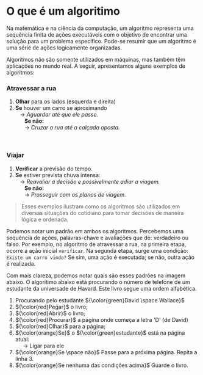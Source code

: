 # O que é um algoritimo
Na matemática e na ciência da computação, um algoritmo representa uma sequência finita de ações executáveis com o objetivo de encontrar uma solução para um problema específico. Pode-se resumir que um algoritmo é uma série de ações logicamente organizadas.

Algoritmos não são somente utilizados em máquinas, mas também têm aplicações no mundo real. A seguir, apresentamos alguns exemplos de algoritmos:


### Atravessar a rua 
1. __Olhar__ para os lados (esquerda e direita) 
2. __Se__ houver um carro se aproximando </br>
    &nbsp;&nbsp; -> _Aguardar até que ele passe._ </br>
&nbsp;&nbsp;&nbsp;&nbsp;&nbsp;   __Se não:__ </br>
&nbsp;&nbsp;&nbsp;&nbsp;&nbsp;                -> _Cruzar a rua até a calçada oposta._

</br>

### Viajar 
1. __Verificar__ a previsão do tempo. 
2. __Se__ estiver prevista chuva intensa: </br>
    &nbsp;&nbsp; -> _Reavaliar a decisão e possivelmente adiar a viagem._ </br>
&nbsp;&nbsp;&nbsp;&nbsp;&nbsp;   __Se não:__ </br>
&nbsp;&nbsp;&nbsp;&nbsp;&nbsp;                -> _Prosseguir com os planos de viagem._

> Esses exemplos ilustram como os algoritmos são utilizados em diversas situações do cotidiano para tomar decisões de maneira lógica e ordenada.

Podemos notar um padrão em ambos os algoritmos. Percebemos uma sequência de ações, palavras-chave e avaliações que de: verdadeiro ou falso. Por exemplo, no algoritmo de atravessar a rua, na primeira etapa, ocorre a ação inicial `verificar`. Na segunda etapa, surge uma condição: `Existe um carro vindo?` Se sim, uma ação é executada; se não, outra ação é realizada.

Com mais clareza, podemos notar quais são esses padrões na imagem abaixo.
O algoritimo abaixo está procurando o número de telefone de um estudante da universade de Havard.
Este livro segue uma ordem alfabética.

1. Procurando pelo estudante ${\color{green}David \space Wallace}$
2. ${\color{red}Pegar}$ o livro;
3. ${\color{red}Abrir}$ o livro;
4. ${\color{red}Procurar}$ a página onde começa a letra 'D' (de David)
5. ${\color{red}Olhar}$ para a página;
6. ${\color{orange}Se}$ o ${\color{green}estudante}$ está na página atual: </br>
&nbsp;&nbsp;&nbsp;&nbsp; -> Ligar para ele </br>
7. ${\color{orange}Se \space não}$ Passe para a próxima página. Repita a linha 3.
8. ${\color{orange}Se nenhuma das condições acima}$ Guarde o livro.

